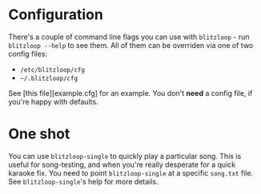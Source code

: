 # Configuration

There's a couple of command line flags you can use with `blitzloop` - run
`blitzloop --help` to see them. All of them can be overriden via one of two
config files:

 * `/etc/blitzloop/cfg`
 * `~/.blitzloop/cfg`

See [this file][example.cfg] for an example. You don't **need** a config file,
if you're happy with defaults.

# One shot

You can use `blitzloop-single` to quickly play a particular song. This is useful
for song-testing, and when you're really desperate for a quick karaoke fix. You
need to point `blitzloop-single` at a specific `song.txt` file. See
`blitzloop-single`'s help for more details.
